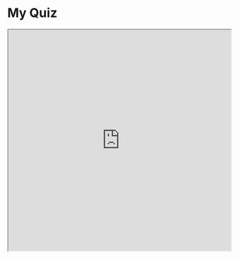 # My Quiz

<iframe src="https://muffinman1287.github.io/BARNproject/quiz/quiz.html" style="width: 100%; height: 500px;"></iframe>
